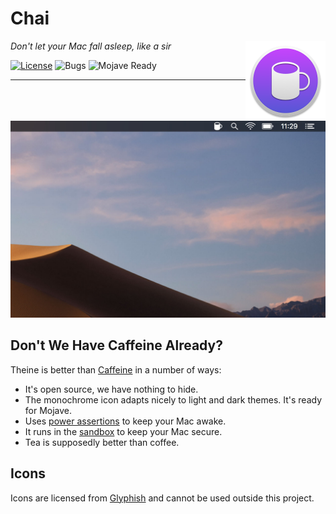 # Chai

<img align="right" alt="logo" src="Chai/Assets.xcassets/AppIcon.appiconset/128x128@2x.png" width="128" height="128">

_Don't let your Mac fall asleep, like a sir_

[![License](https://img.shields.io/badge/license-GPLv3-blue.svg?style=flat)](https://choosealicense.com/licenses/gpl-3.0/)
![Bugs](https://img.shields.io/badge/bugs-nope-ff69b4.svg)
![Mojave Ready](https://img.shields.io/badge/mojave-ready-yellowgreen.svg)

--------------------------------------------------------------------------------

![Screenshot](screenshot.jpg)

## Don't We Have Caffeine Already?

Theine is better than [Caffeine](http://lightheadsw.com/caffeine/) in a number of ways:

* It's open source, we have nothing to hide.
* The monochrome icon adapts nicely to light and dark themes. It's ready for Mojave.
* Uses [power assertions][IOPMLib] to keep your Mac awake.
* It runs in the [sandbox][sandbox] to keep your Mac secure.
* Tea is supposedly better than coffee.

## Icons

Icons are licensed from [Glyphish](http://glyphish.com) and cannot be used outside this project.

[IOPMLib]:
https://developer.apple.com/library/mac/documentation/IOKit/Reference/IOPMLib_header_reference/

[sandbox]:
https://developer.apple.com/library/mac/documentation/Security/Conceptual/AppSandboxDesignGuide/AboutAppSandbox/AboutAppSandbox.html
